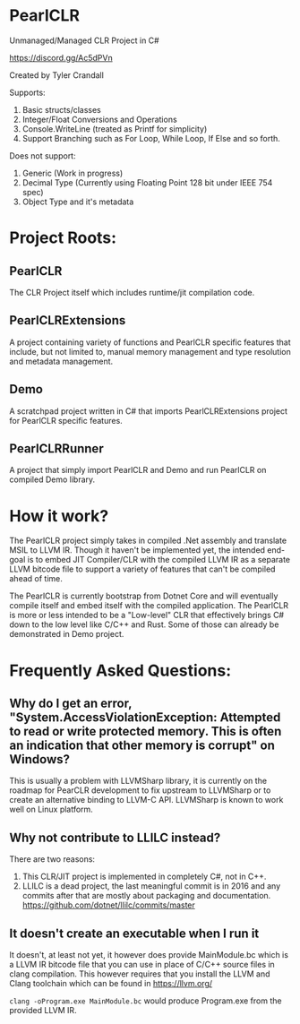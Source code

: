 # PearlCLR
Unmanaged/Managed CLR Project in C#

https://discord.gg/Ac5dPVn

Created by Tyler Crandall

Supports:

1. Basic structs/classes
2. Integer/Float Conversions and Operations
3. Console.WriteLine (treated as Printf for simplicity)
4. Support Branching such as For Loop, While Loop, If Else and so forth.

Does not support:

1. Generic (Work in progress)
2. Decimal Type (Currently using Floating Point 128 bit under IEEE 754 spec)
3. Object Type and it's metadata

# Project Roots:

## PearlCLR

The CLR Project itself which includes runtime/jit compilation code.

## PearlCLRExtensions

A project containing variety of functions and PearlCLR specific features that include, but not limited to, manual memory management and
type resolution and metadata management.

## Demo

A scratchpad project written in C# that imports PearlCLRExtensions project for PearlCLR specific features.

## PearlCLRRunner

A project that simply import PearlCLR and Demo and run PearlCLR on compiled Demo library.

# How it work?

The PearlCLR project simply takes in compiled .Net assembly and translate MSIL to LLVM IR. Though it haven't be implemented yet, the intended end-goal is to embed JIT Compiler/CLR with the compiled LLVM IR as a separate LLVM bitcode file to support a variety of features that can't be compiled ahead of time.

The PearlCLR is currently bootstrap from Dotnet Core and will eventually compile itself and embed itself with the compiled application. The PearlCLR is more or less intended to be a "Low-level" CLR that effectively brings C# down to the low level like C/C++ and Rust. Some of those can already be demonstrated in Demo project.

# Frequently Asked Questions:

## Why do I get an error, "System.AccessViolationException: Attempted to read or write protected memory. This is often an indication that other memory is corrupt" on Windows?

This is usually a problem with LLVMSharp library, it is currently on the roadmap for PearCLR development to fix upstream to LLVMSharp or to create an alternative binding to LLVM-C API. LLVMSharp is known to work well on Linux platform.

## Why not contribute to LLILC instead?

There are two reasons:

1. This CLR/JIT project is implemented in completely C#, not in C++.
2. LLILC is a dead project, the last meaningful commit is in 2016 and any commits after that are mostly about packaging and documentation. https://github.com/dotnet/llilc/commits/master

## It doesn't create an executable when I run it

It doesn't, at least not yet, it however does provide MainModule.bc which is a LLVM IR bitcode file that you can use in place of C/C++ source files in clang compilation. This however requires that you install the LLVM and Clang toolchain which can be found in https://llvm.org/

`clang -oProgram.exe MainModule.bc` would produce Program.exe from the provided LLVM IR.
